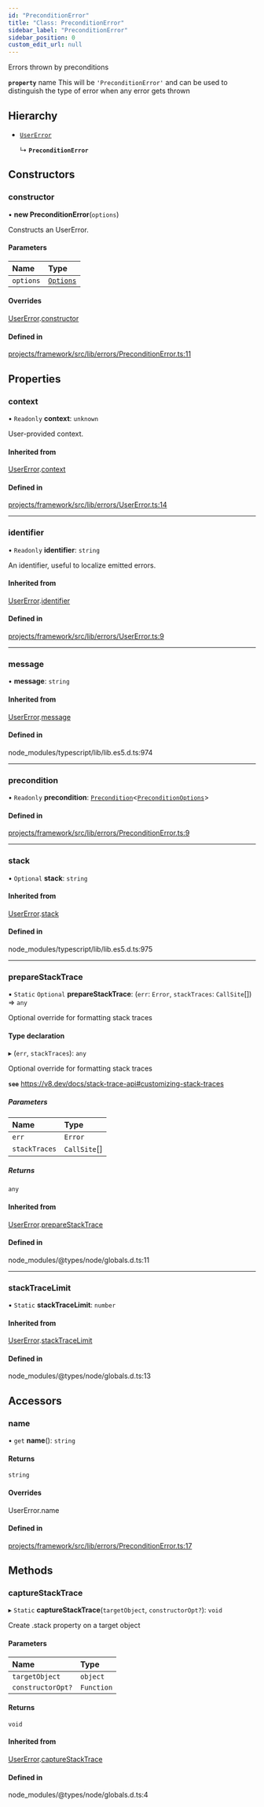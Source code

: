 ```yaml
---
id: "PreconditionError"
title: "Class: PreconditionError"
sidebar_label: "PreconditionError"
sidebar_position: 0
custom_edit_url: null
---
```


Errors thrown by preconditions

**`property`** name This will be `'PreconditionError'` and can be used to distinguish the type of error when any error gets thrown

## Hierarchy

- [`UserError`](UserError)

  ↳ **`PreconditionError`**

## Constructors

### constructor

• **new PreconditionError**(`options`)

Constructs an UserError.

#### Parameters

| Name | Type |
| :------ | :------ |
| `options` | [`Options`](../interfaces/PreconditionError.Options) |

#### Overrides

[UserError](UserError).[constructor](UserError#constructor)

#### Defined in

[projects/framework/src/lib/errors/PreconditionError.ts:11](https://github.com/sapphiredev/framework/blob/5a4898f6/src/lib/errors/PreconditionError.ts#L11)

## Properties

### context

• `Readonly` **context**: `unknown`

User-provided context.

#### Inherited from

[UserError](UserError).[context](UserError#context)

#### Defined in

[projects/framework/src/lib/errors/UserError.ts:14](https://github.com/sapphiredev/framework/blob/5a4898f6/src/lib/errors/UserError.ts#L14)

___

### identifier

• `Readonly` **identifier**: `string`

An identifier, useful to localize emitted errors.

#### Inherited from

[UserError](UserError).[identifier](UserError#identifier)

#### Defined in

[projects/framework/src/lib/errors/UserError.ts:9](https://github.com/sapphiredev/framework/blob/5a4898f6/src/lib/errors/UserError.ts#L9)

___

### message

• **message**: `string`

#### Inherited from

[UserError](UserError).[message](UserError#message)

#### Defined in

node_modules/typescript/lib/lib.es5.d.ts:974

___

### precondition

• `Readonly` **precondition**: [`Precondition`](Precondition)<[`PreconditionOptions`](../interfaces/PreconditionOptions)\>

#### Defined in

[projects/framework/src/lib/errors/PreconditionError.ts:9](https://github.com/sapphiredev/framework/blob/5a4898f6/src/lib/errors/PreconditionError.ts#L9)

___

### stack

• `Optional` **stack**: `string`

#### Inherited from

[UserError](UserError).[stack](UserError#stack)

#### Defined in

node_modules/typescript/lib/lib.es5.d.ts:975

___

### prepareStackTrace

▪ `Static` `Optional` **prepareStackTrace**: (`err`: `Error`, `stackTraces`: `CallSite`[]) => `any`

Optional override for formatting stack traces

#### Type declaration

▸ (`err`, `stackTraces`): `any`

Optional override for formatting stack traces

**`see`** https://v8.dev/docs/stack-trace-api#customizing-stack-traces

##### Parameters

| Name | Type |
| :------ | :------ |
| `err` | `Error` |
| `stackTraces` | `CallSite`[] |

##### Returns

`any`

#### Inherited from

[UserError](UserError).[prepareStackTrace](UserError#preparestacktrace)

#### Defined in

node_modules/@types/node/globals.d.ts:11

___

### stackTraceLimit

▪ `Static` **stackTraceLimit**: `number`

#### Inherited from

[UserError](UserError).[stackTraceLimit](UserError#stacktracelimit)

#### Defined in

node_modules/@types/node/globals.d.ts:13

## Accessors

### name

• `get` **name**(): `string`

#### Returns

`string`

#### Overrides

UserError.name

#### Defined in

[projects/framework/src/lib/errors/PreconditionError.ts:17](https://github.com/sapphiredev/framework/blob/5a4898f6/src/lib/errors/PreconditionError.ts#L17)

## Methods

### captureStackTrace

▸ `Static` **captureStackTrace**(`targetObject`, `constructorOpt?`): `void`

Create .stack property on a target object

#### Parameters

| Name | Type |
| :------ | :------ |
| `targetObject` | `object` |
| `constructorOpt?` | `Function` |

#### Returns

`void`

#### Inherited from

[UserError](UserError).[captureStackTrace](UserError#capturestacktrace)

#### Defined in

node_modules/@types/node/globals.d.ts:4
